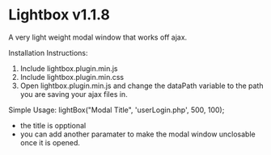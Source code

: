 Lightbox v1.1.8
========

A very light weight modal window that works off ajax.

Installation Instructions:
 1. Include lightbox.plugin.min.js
 2. Include lightbox.plugin.min.css
 3. Open lightbox.plugin.min.js and change the dataPath variable to the path you are saving your ajax files in.

Simple Usage:
 lightBox("Modal Title", 'userLogin.php', 500, 100);
 
 * the title is opptional
 * you can add another paramater to make the modal window unclosable once it is opened.
